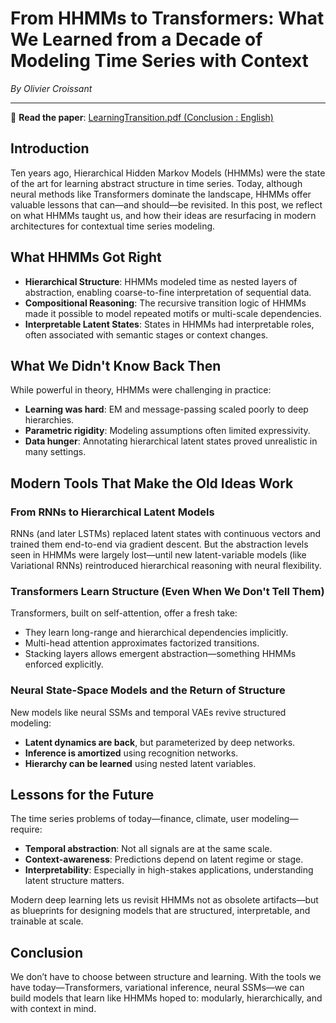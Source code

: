 # From HHMMs to Transformers: What We Learned from a Decade of Modeling Time Series with Context

*By Olivier Croissant*

---

📄 **Read the paper**: [LearningTransition.pdf (Conclusion : English)](./Docs/LearningTransition_EN.pdf)

## Introduction

Ten years ago, Hierarchical Hidden Markov Models (HHMMs) were the state of the art for learning abstract structure in time series. Today, although neural methods like Transformers dominate the landscape, HHMMs offer valuable lessons that can—and should—be revisited. In this post, we reflect on what HHMMs taught us, and how their ideas are resurfacing in modern architectures for contextual time series modeling.

## What HHMMs Got Right

- **Hierarchical Structure**: HHMMs modeled time as nested layers of abstraction, enabling coarse-to-fine interpretation of sequential data.
- **Compositional Reasoning**: The recursive transition logic of HHMMs made it possible to model repeated motifs or multi-scale dependencies.
- **Interpretable Latent States**: States in HHMMs had interpretable roles, often associated with semantic stages or context changes.

## What We Didn't Know Back Then

While powerful in theory, HHMMs were challenging in practice:

- **Learning was hard**: EM and message-passing scaled poorly to deep hierarchies.
- **Parametric rigidity**: Modeling assumptions often limited expressivity.
- **Data hunger**: Annotating hierarchical latent states proved unrealistic in many settings.

## Modern Tools That Make the Old Ideas Work

### From RNNs to Hierarchical Latent Models

RNNs (and later LSTMs) replaced latent states with continuous vectors and trained them end-to-end via gradient descent. But the abstraction levels seen in HHMMs were largely lost—until new latent-variable models (like Variational RNNs) reintroduced hierarchical reasoning with neural flexibility.

### Transformers Learn Structure (Even When We Don't Tell Them)

Transformers, built on self-attention, offer a fresh take:

- They learn long-range and hierarchical dependencies implicitly.
- Multi-head attention approximates factorized transitions.
- Stacking layers allows emergent abstraction—something HHMMs enforced explicitly.

### Neural State-Space Models and the Return of Structure

New models like neural SSMs and temporal VAEs revive structured modeling:

- **Latent dynamics are back**, but parameterized by deep networks.
- **Inference is amortized** using recognition networks.
- **Hierarchy can be learned** using nested latent variables.

## Lessons for the Future

The time series problems of today—finance, climate, user modeling—require:

- **Temporal abstraction**: Not all signals are at the same scale.
- **Context-awareness**: Predictions depend on latent regime or stage.
- **Interpretability**: Especially in high-stakes applications, understanding latent structure matters.

Modern deep learning lets us revisit HHMMs not as obsolete artifacts—but as blueprints for designing models that are structured, interpretable, and trainable at scale.

## Conclusion

We don’t have to choose between structure and learning. With the tools we have today—Transformers, variational inference, neural SSMs—we can build models that learn like HHMMs hoped to: modularly, hierarchically, and with context in mind.

